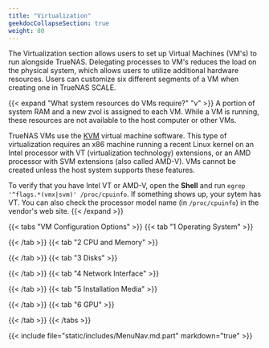 ```yaml
---
title: "Virtualization"
geekdocCollapseSection: true
weight: 80
---
```


The Virtualization section allows users to set up Virtual Machines (VM's) to run alongside TrueNAS. Delegating processes to VM's reduces the load on the physical system, which allows users to utilize additional hardware resources. Users can customize six different segments of a VM when creating one in TrueNAS SCALE.

{{< expand "What system resources do VMs require?" "v" >}}
A portion of system RAM and a new zvol is assigned to each VM.
While a VM is running, these resources are not available to the host computer or other VMs.

TrueNAS VMs use the [KVM](https://www.linux-kvm.org/page/Main_Page) virtual machine software.
This type of virtualization requires an x86 machine running a recent Linux kernel on an Intel processor with VT (virtualization technology) extensions, or an AMD processor with SVM extensions (also called AMD-V).
VMs cannot be created unless the host system supports these features.

To verify that you have Intel VT or AMD-V, open the **Shell** and run `egrep '^flags.*(vmx|svm)' /proc/cpuinfo`.
If something shows up, your sytem has VT. You can also check the processor model name (in `/proc/cpuinfo`) in the vendor's web site.
{{< /expand >}}

{{< tabs "VM Configuration Options" >}}
{{< tab "1 Operating System" >}}

{{< /tab >}}
{{< tab "2 CPU and Memory" >}}

{{< /tab >}}
{{< tab "3 Disks" >}}

{{< /tab >}}
{{< tab "4 Network Interface" >}}

{{< /tab >}}
{{< tab "5 Installation Media" >}}

{{< /tab >}}
{{< tab "6 GPU" >}}

{{< /tab >}}
{{< /tabs >}}

{{< include file="static/includes/MenuNav.md.part" markdown="true" >}}
